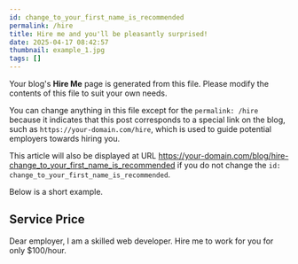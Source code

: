 ```yaml
---
id: change_to_your_first_name_is_recommended
permalink: /hire
title: Hire me and you'll be pleasantly surprised! 
date: 2025-04-17 08:42:57
thumbnail: example_1.jpg
tags: []
---
```


Your blog's **Hire Me** page is generated from this file. Please modify the contents of this file to suit your own needs.

You can change anything in this file except for the `permalink: /hire` because it indicates that this post corresponds to a special link on the blog, such as `https://your-domain.com/hire`, which is used to guide potential employers towards hiring you.

This article will also be displayed at URL https://your-domain.com/blog/hire-change_to_your_first_name_is_recommended if you do not change the `id: change_to_your_first_name_is_recommended`.

Below is a short example.

## Service Price

Dear employer, I am a skilled web developer. Hire me to work for you for only $100/hour.
